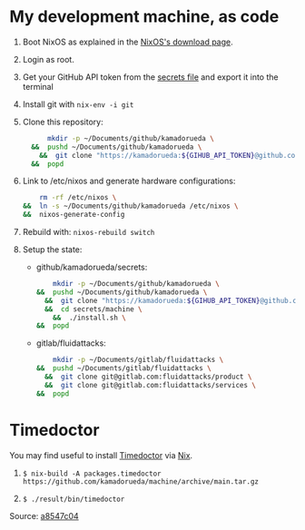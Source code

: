 # My development machine, as code

1. Boot NixOS as explained in the
    [NixOS's download page](https://nixos.org/download).

1. Login as root.

1. Get your GitHub API token from the
    [secrets file](https://github.com/kamadorueda/secrets/blob/master/machine/secrets.sh)
    and export it into the terminal

1. Install git with `nix-env -i git`

1. Clone this repository:

    ```bash
          mkdir -p ~/Documents/github/kamadorueda \
      &&  pushd ~/Documents/github/kamadorueda \
        &&  git clone "https://kamadorueda:${GIHUB_API_TOKEN}@github.com/kamadorueda/machine" \
      &&  popd
    ```

1. Link to /etc/nixos and generate hardware configurations:

    ```bash
        rm -rf /etc/nixos \
    &&  ln -s ~/Documents/github/kamadorueda /etc/nixos \
    &&  nixos-generate-config
    ```

1. Rebuild with: `nixos-rebuild switch`

1. Setup the state:

    - github/kamadorueda/secrets:

      ```bash
          mkdir -p ~/Documents/github/kamadorueda \
      &&  pushd ~/Documents/github/kamadorueda \
        &&  git clone "https://kamadorueda:${GIHUB_API_TOKEN}@github.com/kamadorueda/secrets" \
        &&  cd secrets/machine \
          &&  ./install.sh \
      &&  popd
      ```

    - gitlab/fluidattacks:

      ```bash
          mkdir -p ~/Documents/gitlab/fluidattacks \
      &&  pushd ~/Documents/gitlab/fluidattacks \
        &&  git clone git@gitlab.com:fluidattacks/product \
        &&  git clone git@gitlab.com:fluidattacks/services \
      &&  popd
      ```

# Timedoctor

You may find useful to install [Timedoctor](https://www.timedoctor.com/)
via [Nix](https://nixos.org).

1. `$ nix-build -A packages.timedoctor https://github.com/kamadorueda/machine/archive/main.tar.gz`

2. `$ ./result/bin/timedoctor`

Source: [a8547c04](https://github.com/kamadorueda/machine/commit/a8547c048cfe34bc78475a8c8621b226426b81ab)
